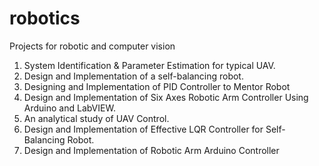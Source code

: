 # robotics
Projects for robotic and computer vision 
1.	System Identification & Parameter Estimation for typical UAV.
2.	Design and Implementation of a self-balancing robot.
3.	Designing and Implementation of PID Controller to Mentor Robot
4.	Design and Implementation of Six Axes Robotic Arm Controller Using Arduino and LabVIEW.
5.	An analytical study of UAV Control.
6.	Design and Implementation of Effective LQR Controller for Self-Balancing Robot.
7.	Design and Implementation of Robotic Arm Arduino Controller
